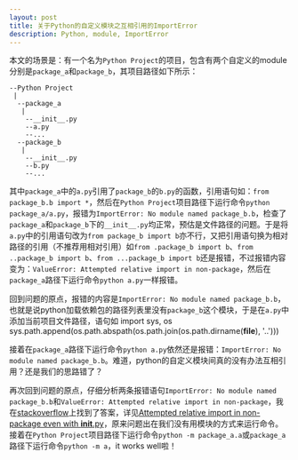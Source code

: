```yaml
---
layout: post
title: 关于Python的自定义模块之互相引用的ImportError
description: Python, module, ImportError
---
```

本文的场景是：有一个名为`Python Project`的项目，包含有两个自定义的module分别是`package_a`和`package_b`，其项目路径如下所示：

    --Python Project
     |
      --package_a
       |
        --__init__.py
        --a.py
        --...
      --package_b
       |
        --__init__.py
        --b.py
        --...

其中`package_a`中的`a.py`引用了`package_b`的`b.py`的函数，引用语句如：`from package_b.b import *`，然后在`Python Project`项目路径下运行命令`python package_a/a.py`，报错为`ImportError: No module named package_b.b`，检查了`package_a`和`package_b`下的`__init__.py`均正常，预估是文件路径的问题。于是将`a.py`中的引用语句改为`from package_b import b`亦不行，又把引用语句换为相对路径的引用（不推荐用相对引用）如`from .package_b import b`、`from ..package_b import b`、`from ...package_b import b`还是报错，不过报错内容变为：`ValueError: Attempted relative import in non-package`，然后在`package_a`路径下运行命令`python a.py`一样报错。

回到问题的原点，报错的内容是`ImportError: No module named package_b.b`，也就是说python加载依赖包的路径列表里没有`package_b`这个模块，于是在`a.py`中添加当前项目文件路径，语句如
    import sys, os
    sys.path.append(os.path.abspath(os.path.join(os.path.dirname(__file__), '..')))

接着在`package_a`路径下运行命令`python a.py`依然还是报错：`ImportError: No module named package_b.b`。难道，python的自定义模块间真的没有办法互相引用？还是我们的思路错了？

再次回到问题的原点，仔细分析两条报错语句`ImportError: No module named package_b.b`和`ValueError: Attempted relative import in non-package`，我在[stackoverflow](http://stackoverflow.com/)上找到了答案，详见[Attempted relative import in non-package even with __init__.py](http://stackoverflow.com/questions/11536764/attempted-relative-import-in-non-package-even-with-init-py)，原来问题出在我们没有用模块的方式来运行命令。接着在`Python Project`项目路径下运行命令`python -m package_a.a`或`package_a`路径下运行命令`python -m a`，it works well啦！


